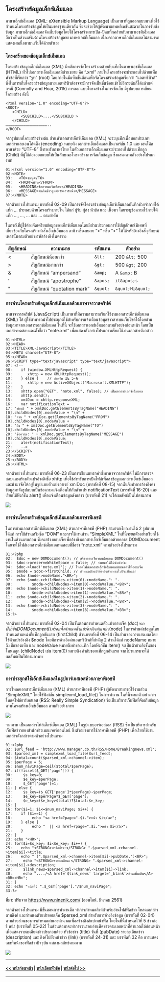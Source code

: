 ## โครงสร้างข้อมูลเอ็กซ์เอ็มแอล

ภาษาเอ็กซ์เอ็มแอล (XML: eXtensible Markup Language) เป็นภาษาที่ถูกออกแบบมาเพื่อใช้กำหนดโครงสร้างข้อมูลให้เป็นมาตรฐานเดียวกัน ซึ่งจะช่วยให้ผู้พัฒนาแอพพลิเคชันสะดวกในการรับส่งข้อมูล ภาษาเอ็กซ์เอ็มแอลจัดเก็บข้อมูลโดยใช้โครงสร้างการเปิด-ปิดแท็กคล้ายกับภาษาเอชทีเอ็มแอล ถือว่าเป็นส่วนเสริมด้านโครงสร้างข้อมูลของภาษาเอชทีเอ็มแอล เนื่องจากภาษาเอ็กซ์เอ็มแอลไม่สามารถแสดงผลเนื้อหาบนเว็บได้ด้วยตัวเอง

### โครงสร้างของข้อมูลเอ็กซ์เอ็มแอล
โครงสร้างข้อมูลเอ็กซ์เอ็มแอล (XML) มีหลักการจัดโครงสร้างคล้ายกับแท็กในภาษาเอชทีเอ็มแอล (HTML) ทั่วไปเอกสารเอ็กเอ็มแอลมีส่วนขยาย คือ “.xml” ภายในโครงสร้างจะประกอบไปด้วยแท็กหัวข้อที่เรียกว่า “รูท” (root) โดยภายในมีแท็กชั้นซ้อนเพื่อจัดโครงสร้างข้อมูลเรียกว่า “แอตทริบิวต์” ซึ่งในการเก็บโครงสร้างข้อมูลบางแอตทริบิวต์อาจจะมีการจัดเป็นชั้นซ้อนเข้าไปอีกระดับก็ได้แล้วแต่กรณี (Connolly and Hoar, 2015) การออกแบบโครงสร้างในการจัดเก็บ มีรูปแบบการเขียนโครงสร้าง ดังนี้

```
<?xml version="1.0" encoding="UTF-8"?>
<ROOT>
   <CHILD>
       <SUBCHILD>....</SUBCHILD >
   </CHILD>
…………………………………………………..
</ROOT>
```

จากรูปแบบโครงสร้างข้างต้น ส่วนหัวเอกสารเอ็กซ์เอ็มแอล (XML) จะระบุแท็กเพื่อบอกประเภทเอกสารและเอนโค้ดดิ้ง (encoding) <?xml version="1.0" encoding="UTF-8"?> หมายถึง เอกสารเอ็กเอ็มแอลเป็นเวอร์ชัน 1.0 และ เอนโค้ดภาษาด้วย “UTF-8” ซึ่งรองรับภาษาไทย ในตัวเอกสารเอ็กเอ็มแอลจะประกอบไปด้วยแท็กลูก (Child) ที่ผู้ใช้ต้องออกแบบให้เป็นลักษณะโครงสร้างการจัดเก็บข้อมูล ซึ่งแสดงตามตัวอย่างโปรแกรมท

```
01:<?xml version="1.0" encoding="UTF-8"?>
02:<NOTE>
03:	  <TO>ชมพู่</TO>
04:	  <FROM>เบิร์ด</FROM>
05:	  <HEADING>ข้อความแจ้งเตือน</HEADING>
06:	  <MESSAGE>นัดกินข้าวดูหนังวันเสาร์หน้า</MESSAGE>
07:</NOTE>
```

จากตัวอย่างโปรแกรม บรรทัดที่ 02-09 เป็นการจัดโครงสร้างข้อมูลเอ็กซ์เอ็มแอลบันทึกช่วยจำภายใต้แท็ก <NOTE>…</NOTE> ประกอบด้วยโครงสร้างภายใน ได้แก่ ผู้รับ ผู้ส่ง หัวข้อ และ เนื้อหา โดยระบุข้อความไว้ภายใต้แท็ก <TO>…</TO>, <FROM>…</FROM>, <HEADING>…</HEADING> และ <BODY>…</BODY> ตามลำดับ

ในกรณีที่ผู้ใช้ต้องจัดเตรียมข้อมูลของเอ็กซ์เอ็มแอลโดยมีส่วนประกอบการใช้สัญลักษณ์พิเศษที่เกี่ยวข้องกับโครงสร้างคำสั่งเอ็กซ์เอ็มแอล อาทิ เครื่องหมาย “>” หรือ “<” ให้ใช้รหัสอ้างอิงสัญลักษณ์เหล่านั้นตามตัวอย่างรหัสอ้างอิงในตาราง

| สัญลักษณ์	| ความหมาย	| รหัสแทน	| ตัวอย่าง |
| --- | --- | --- | --- |
| <	| สัญลักษณ์น้อยกว่า |	```&lt;``` | 	<TEXT>200 ```&lt;``` 500</TEXT> |
| >	| สัญลักษณ์มากกว่า |	```&gt;``` | 	<TEXT>500 ```&gt;``` 200</TEXT> |
| &	| สัญลักษณ์ “ampersand”	| ```&amp;``` | 	<TEXT>A ```&amp;``` B</TEXT> |
| '	| สัญลักษณ์ “apostrophe”	| ```&apos;``` | 	<TEXT> ```it&apos;s``` </TEXT> |
| "	| สัญลักษณ์ “quotation mark” |	```&quot;``` | 	<TEXT>```&quot;Hi&quot;```</TEXT> |

### การอ่านโครงสร้างข้อมูลเอ็กซ์เอ็มแอลด้วยภาษาจาวาสคริปต์
ภาษาจาวาสคริปต์ (JavaScriipt) เป็นภาษาที่มีความสามารถเรียกใช้งานเอกสารเอ็กซ์เอ็มแอล (XML) ได้ ผู้ใช้สามารถนำไปประยุกต์ใช้สำหรับการแจ้งเตือนข้อมูลข่าวสารบนเว็บไซต์ได้โดยอ่านข้อมูลมาจากเอกสารเอกซ์เอ็มแอล ในที่นี้ จะใช้เอกสารเอกซ์เอ็มแอลตามตัวอย่างก่อนหน้า โดยเป็นเอกสารทดสอบและตั้งชื่อว่า “note.xml” เพื่อแสดงตัวอย่างโปรแกรมเรียกใช้งานเอกสารดังกล่าว  

```
01:<HTML>
02:<HEAD>
03:<TITLE>XML-JavaScript</TITLE>
04:<META charset="UTF-8">
05:</HEAD>
06:<SCRIPT type="text/javascript" type="text/javascript">
07:	<!--
08:	   if (window.XMLHttpRequest) {
09:	      xhttp = new XMLHttpRequest();
10:	   } else {    // สำหรับ IE 5-6
11:	      xhttp = new ActiveXObject("Microsoft.XMLHTTP");
12:	   }
13:	   xhttp.open("GET", "note.xml", false); // เปิดเอกสารเอกซ์เอ็มแอล
14:	   xhttp.send();
15:	   xmlDoc = xhttp.responseXML; 
16:	   var notificationText = 
17:	"ท่านมี " + xmlDoc.getElementsByTagName("HEADING")[0].childNodes[0].nodeValue + "\n" + 
18:	"จาก " + xmlDoc.getElementsByTagName("FROM")[0].childNodes[0].nodeValue +
19:	"ถึง " + xmlDoc.getElementsByTagName("TO")[0].childNodes[0].nodeValue + "\n" +
20:	"ข้อความ: " + xmlDoc.getElementsByTagName("MESSAGE")[0].childNodes[0].nodeValue;
21:	   alert(notificationText);
22:	   -->
23:</SCRIPT>
24:<BODY>
25:</BODY>
26:</HTML>
```

จากตัวอย่างโปรแกรม บรรทัดที่ 06-23 เป็นการเขียนแทรกคำสั่งภาษาจาวาสคริปต์ ให้มีการตรวจสอบและสร้างตัวแปรอ้างอิงชื่อ xhttp เพื่อใช้สำหรับการเปิดไฟล์เพื่อส่งข้อมูลเอกสารเอ็กซ์เอ็มแอล และนำมาจัดให้อยู่ในรูปแบบตัวแปรอาเรย์ xmlDoc (บรรทัดที่ 08-15) จากนั้นจึงทำการอ้างอิงค่าข้อมูลมาจัดรูปแบบเป็นข้อความแจ้งเตือนให้กับตัวแปร notificationText (บรรทัดที่ 16-20) และเรียกใช้ฟังก์ชัน alert() เพื่อแจ้งเตือนข้อมูลดังกล่าว (บรรทัดที่ 21) จะได้ผลลัพธ์เป็นไปตามภาพ

<img src=img/0802.png>

### การอ่านโครงสร้างข้อมูลเอ็กซ์เอ็มแอลด้วยภาษาพีเอชพี
ในการอ่านเอกสารเอ็กซ์เอ็มแอล (XML) ด้วยภาษาพีเอชพี (PHP) สามารถเรียกงานได้ 2 รูปแบบ ได้แก่ การใช้ส่วนเสริมชื่อ “DOM” และการใช้งานส่วน “SimpleXML” ในที่นี้จะยกตัวอย่างเรียกใช้งานในส่วนแรกก่อน ซึ่งจะสร้างออบเจ็คเพื่ออ้างอิงเอกสารเอ็กซ์เอ็มแอลด้วยคลาส DOMDocument โดยจะใช้ไฟล์เอกสารเอ็กซ์เอ็มแอลทดสอบที่ชื่อว่า “note.xml” ตามตัวอย่างโปรแกรม

```
01:<?php
02:	 $doc = new DOMDocument(); // สร้างออบเจ็คจากเม็ดธอด DOMDocument()
03:	 $doc->preserveWhiteSpace = false; // กำหนดให้ไม่นับค่าว่าง
04:	 $doc->load('note.xml'); // โหลดไฟล์เอกสารเอ็กซ์เอ็มแอลกำหนดค่าให้ออบเจ็ค
05:	 $node = $doc->firstChild; // กำหนดตัวแปรอ้างอิงตำแหน่งไปยังแท็กแรก
06:	 echo $node->nodeName."<BR>";
07:	 echo $node->childNodes->item(0)->nodeName.": ".
08:	        $node->childNodes->item(0)->nodeValue."<BR>"; 
09:	 echo $node->childNodes->item(1)->nodeName.": ".
10:	        $node->childNodes->item(1)->nodeValue."<BR>"; 
11:	 echo $node->childNodes->item(2)->nodeName.": ".
12:	        $node->childNodes->item(2)->nodeValue."<BR>"; 
13:	 echo $node->childNodes->item(3)->nodeName.": ".
14:	        $node->childNodes->item(3)->nodeValue."<BR>"; 
15:?>
```

จากตัวอย่างโปรแกรม บรรทัดที่ 02-04 เป็นขั้นตอนการกำหนดตัวแปรออบเจ็ค ($doc) จากฟังก์ชัน DOMDocument() พร้อมทั้งกำหนดตัวแปรอ้างอิงตำแหน่ง ($node) ในการอ่านค่าข้อมูลโดยกำหนดตำแหน่งที่แท็กลูกอันแรก (firstChild) ส่วนบรรทัดที่ 06-14 เป็นส่วนของการแสดงผลโดยใช้ตัวแปรอ้างอิง $node โดยมีการอ้างอิงค่าแอตทริบิวต์ที่สำคัญ 2 ส่วนได้แก่ nodeName หมายถึง ชื่อของแท็ก และ nodeValue หมายถึงค่าของแท็ก โดยฟังก์ชัน item() จะเป็นตัวอ้างอิงชั้นของโหนดลูก (childNode) เช่น item(0) หมายถึง ลำดับของแท็กลูกอันแรก จากโปรแกรมจะได้ผลลัพธ์เป็นไปตามภาพท

<img src=img/0803.png>

### การประยุกต์ใช้เอ็กซ์เอ็มแอลในรูปอาร์เอสเอสด้วยภาษาพีเอชพี
การโหลดเอกสารเอ็กซ์เอ็มแอล (XML) ด้วยภาษาพีเอชพี (PHP) ผู้พัฒนาสามารถใช้งานส่วน “SimpleXML” โดยใช้ฟังก์ชัน simplexml_load_file() ในการทำงาน ในที่นี้จะยกตัวอย่างการโหลดไฟล์อาร์เอสเอส (RSS: Really Simple Syndication) ซึ่งเป็นบริการเว็บฟีดที่จัดเก็บข้อมูลตามโครงสร้างเอ็กซ์เอ็มแอล ตามตัวอย่างภาพ

<img src=img/0804.png>

จากภาพ เป็นเอกสารไฟล์เอ็กซ์เอ็มแอล (XML) ในรูปแบบอาร์เอสเอส (RSS) ซึ่งเป็นบริการสำหรับเว็บฟีดข่าวของสำนักข่าวเมเนเจอร์ออนไลน์ ซึ่งตัวอย่างการใช้ภาษาพีเอชพี (PHP) เพื่อเรียกใช้งานเอกสารดังกล่าวตามตัวอย่างโปรแกรม

```
01:<?php
02:	$url_feed = 'http://www.manager.co.th/RSS/Home/Breakingnews.xml';
03:	$parsed_xml = simplexml_load_file($url_feed);
04:	$total=count($parsed_xml->channel->item);
05:	$perPage = 5;
06:	$num_naviPage=ceil($total/$perPage);
07:	if(!isset($_GET['page'])) {
08:	    $s_key=0;
09:	    $e_key=$perPage;    
10:	    $_GET['page']=1;
11:	} else {
12:	    $s_key=($_GET['page']*$perPage)-$perPage;
13:	    $e_key=$perPage*$_GET['page'];
14:	    $e_key=($e_key>$total)?$total:$e_key;
15:	}
16:	for($i=1; $i<=$num_naviPage; $i++) {
17:	   if ($i==1) {
18:	        echo "<a href=?page=".$i.">หน้า $i</a>"; 
19:	   } else {
20:	        echo "  || <a href=?page=".$i.">หน้า $i</a>";
21:	   }
22:	}
23:	echo "<HR>";
24:	for($i=$s_key; $i<$e_key; $i++) {
25:	   echo "<STRONG>หัวข้อข่าว:</STRONG> ".$parsed_xml->channel->item[$i]->title;
26:	   echo " (".$parsed_xml->channel->item[$i]->pubDate.")<BR>";
27:	    echo "<STRONG>รายละเอียด:</STRONG> ".$parsed_xml->channel->item[$i]->description;
29:	    $link_news=$parsed_xml->channel->item[$i]->link;
30:	    echo "..../<A href='$link_news' target='_blank'>อ่านเพิ่มเติม</A><BR><HR>";
31:	}
32:	echo "หน้าที่: ".$_GET['page']."/$num_naviPage";
33:?>
```
ที่มา: ปรับจาก https://www.ninenik.com/ (ออนไลน์. มีนาคม 2561)

จากตัวอย่างโปรแกรม มีขั้นตอนการทำงานคือ ทำการกำหนดลิงค์สำหรับอ่านไฟล์ฟีดข่าว โหลดเอกสารตามลิงค์ และกำหนดตัวแปรออบเจ็ค $parsed_xml สำหรับการอ้างอิงข้อมูล (บรรทัดที่ 02-04) ตามด้วยส่วนของการกำหนดค่าและคำนวณเพื่อสร้างลิงค์แบ่งหน้าฟีด โดยในที่นี้กำหนดไว้ที่ 5 ข่าวต่อ 1 หน้า (บรรทัดที่ 05-22) ในส่วนต่อมาจะทำการวนรอบอ่านฟีดข่าวตามเลขหน้าที่คำนวณได้ก่อนหน้าเพื่อแสดงรายละเอียดข่าวประกอบด้วย หัวข้อข่าว (title) วันที่ (pubDate) รายละเอียดข่าว (description) และ ลิงค์ไปยังหน้าข่าว (link) (บรรทัดที่ 24-31) และ บรรทัดที่ 32 คือ การแสดงเลขที่หน้าของฟีดข่าวปัจจุบัน แสดงผลลัพธ์ตามภาพ

<img src=img/0805.png>

---
#### [<< หน้าก่อนหน้า](0801.md) | [หน้าเลือกหัวข้อ](README.md) | [หน้าต่อไป >>](0803.md)
---
